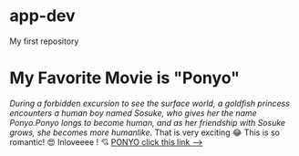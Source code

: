 # app-dev
My first repository
# My Favorite Movie is "Ponyo"
*During a forbidden excursion to see the surface world, a goldfish princess 
encounters a human boy named Sosuke, who gives her the name Ponyo.Ponyo longs 
to become human, and as her friendship with Sosuke grows, she becomes more humanlike.*
That is very exciting :joy:
This is so romantic! :heart_eyes:
Inloveeee ! :cupid:
[PONYO click this link -->](https://www.bilibili.tv/en/video/4789087381356544?s_locale=en_PH&from=COPY)
